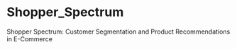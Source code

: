 # Shopper_Spectrum
Shopper Spectrum: Customer Segmentation and Product Recommendations in E-Commerce
